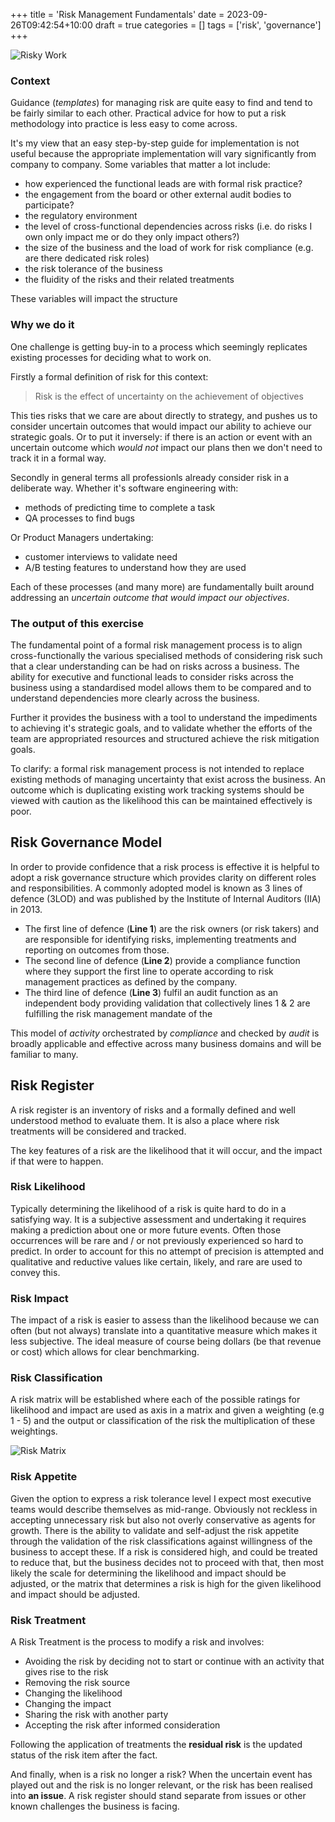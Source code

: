 +++
title = 'Risk Management Fundamentals'
date = 2023-09-26T09:42:54+10:00
draft = true
categories = []
tags = ['risk', 'governance']
+++

![Risky Work](/images/caveman_shark2.jpg)

### Context 

Guidance (*templates*) for managing risk are quite easy to find and tend to be fairly similar to each other.  Practical advice for how to put a risk methodology into practice is less easy to come across.  

It's my view that an easy step-by-step guide for implementation is not useful because the appropriate implementation will vary significantly from company to company. Some variables that matter a lot include:
- how experienced the functional leads are with formal risk practice?
- the engagement from the board or other external audit bodies to participate?
- the regulatory environment 
- the level of cross-functional dependencies across risks (i.e. do risks I own only impact me or do they only impact others?) 
- the size of the business and the load of work for risk compliance (e.g. are there dedicated risk roles)
- the risk tolerance of the business
- the fluidity of the risks and their related treatments

These variables will impact the structure

### Why we do it

One challenge is getting buy-in to a process which seemingly replicates existing processes for deciding what to work on.

Firstly a formal definition of risk for this context: 
> Risk is the effect of uncertainty on the achievement of objectives

This ties risks that we care are about directly to strategy, and pushes us to consider uncertain outcomes that would impact our ability to achieve our strategic goals.  Or to put it inversely: if there is an action or event with an uncertain outcome which *would not* impact our plans then we don't need to track it in a formal way. 

Secondly in general terms all professionls already consider risk in a deliberate way.  Whether it's software engineering with:
- methods of predicting time to complete a task
- QA processes to find bugs

Or Product Managers undertaking: 
- customer interviews to validate need
- A/B testing features to understand how they are used  

Each of these processes (and many more) are fundamentally built around addressing an *uncertain outcome that would impact our objectives*.  

### The output of this exercise

The fundamental point of a formal risk management process is to align cross-functionally the various specialised methods of considering risk such that a clear understanding can be had on risks across a business.  The ability for executive and functional leads to consider risks across the business using a standardised model allows them to be compared and to understand  dependencies more clearly across the business.

Further it provides the business with a tool to understand the impediments to achieving it's strategic goals, and to validate whether the efforts of the team are appropriated resources and structured achieve the risk mitigation goals. 

To clarify: a formal risk management process is not intended to replace existing methods of managing uncertainty that exist across the business.  An outcome which is duplicating existing work tracking systems should be viewed with caution as the likelihood this can be maintained effectively is poor. 

## Risk Governance Model

In order to provide confidence that a risk process is effective it is helpful to adopt a risk governance structure which provides clarity on different roles and responsibilities. A commonly adopted model is known as 3 lines of defence (3LOD) and was published by the Institute of Internal Auditors (IIA) in 2013. 

- The first line of defence (**Line 1**) are the risk owners (or risk takers) and are responsible for identifying risks, implementing treatments and reporting on outcomes from those.
- The second line of defence (**Line 2**) provide a compliance function where they support the first line to operate according to risk management practices as defined by the company.
- The third line of defence (**Line 3**) fulfil an audit function as an independent body providing validation that collectively lines 1 & 2 are fulfilling the risk management mandate of the  

This model of *activity* orchestrated by *compliance* and checked by *audit* is broadly applicable and effective across many business domains and will be familiar to many.

## Risk Register

A risk register is an inventory of risks and a formally defined and well understood method to evaluate them.  It is also a place where risk treatments will be considered and tracked.

The key features of a risk are the likelihood that it will occur, and the impact if that were to happen.  

### Risk Likelihood

Typically determining the likelihood of a risk is quite hard to do in a satisfying way.  It is a subjective assessment and undertaking it requires making a prediction about one or more future events. Often those occurrences will be rare and / or not previously experienced so hard to predict.  In order to account for this no attempt of precision is attempted and qualitative and reductive values like certain, likely, and rare are used to convey this.

### Risk Impact

The impact of a risk is easier to assess than the likelihood because we can often (but not always) translate into a quantitative measure which makes it less subjective.  The ideal measure of course being dollars (be that revenue or cost) which allows for clear benchmarking.

### Risk Classification

A risk matrix will be established where each of the possible ratings for likelihood and impact are used as axis in a matrix and given a weighting (e.g 1 - 5) and the output or classification of the risk the multiplication of these weightings.  

![Risk Matrix](/images/risk-matrix.png)

### Risk Appetite

Given the option to express a risk tolerance level I expect most executive teams would describe themselves as mid-range.  Obviously not reckless in accepting unnecessary risk but also not overly conservative as agents for growth.  There is the ability to validate and self-adjust the risk appetite through the validation of the risk classifications against willingness of the business to accept these.  If a risk is considered high, and could be treated to reduce that, but the business decides not to proceed with that, then most likely the scale for determining the likelihood and impact should be adjusted, or the matrix that determines a risk is high for the given likelihood and impact should be adjusted. 

### Risk Treatment

A Risk Treatment is the process to modify a risk and involves:
- Avoiding the risk by deciding not to start or continue with an activity that gives rise to the risk
- Removing the risk source
- Changing the likelihood
- Changing the impact
- Sharing the risk with another party
- Accepting the risk after informed consideration

Following the application of treatments the **residual risk** is the updated status of the risk  item after the fact.  

And finally, when is a risk no longer a risk?  When the uncertain event has played out and the risk is no longer relevant, or the risk has been realised into **an issue**. A risk register should stand separate from issues or other known challenges the business is facing. 


